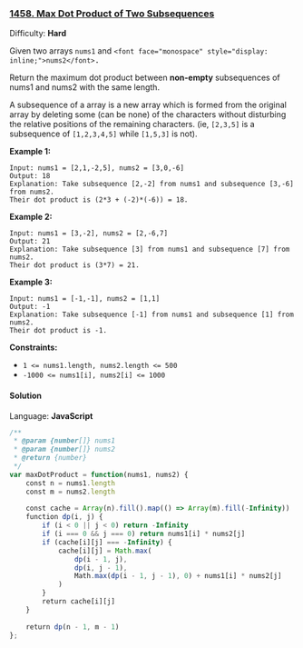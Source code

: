 ### [1458\. Max Dot Product of Two Subsequences](https://leetcode.com/problems/max-dot-product-of-two-subsequences/)

Difficulty: **Hard**


Given two arrays `nums1` and `<font face="monospace" style="display: inline;">nums2</font>`<font face="monospace" style="display: inline;">.</font>

Return the maximum dot product between **non-empty** subsequences of nums1 and nums2 with the same length.

A subsequence of a array is a new array which is formed from the original array by deleting some (can be none) of the characters without disturbing the relative positions of the remaining characters. (ie, `[2,3,5]` is a subsequence of `[1,2,3,4,5]` while `[1,5,3]` is not).

**Example 1:**

```
Input: nums1 = [2,1,-2,5], nums2 = [3,0,-6]
Output: 18
Explanation: Take subsequence [2,-2] from nums1 and subsequence [3,-6] from nums2.
Their dot product is (2*3 + (-2)*(-6)) = 18.
```

**Example 2:**

```
Input: nums1 = [3,-2], nums2 = [2,-6,7]
Output: 21
Explanation: Take subsequence [3] from nums1 and subsequence [7] from nums2.
Their dot product is (3*7) = 21.
```

**Example 3:**

```
Input: nums1 = [-1,-1], nums2 = [1,1]
Output: -1
Explanation: Take subsequence [-1] from nums1 and subsequence [1] from nums2.
Their dot product is -1.
```

**Constraints:**

*   `1 <= nums1.length, nums2.length <= 500`
*   `-1000 <= nums1[i], nums2[i] <= 1000`


#### Solution

Language: **JavaScript**

```javascript
/**
 * @param {number[]} nums1
 * @param {number[]} nums2
 * @return {number}
 */
var maxDotProduct = function(nums1, nums2) {
    const n = nums1.length
    const m = nums2.length
    
    const cache = Array(n).fill().map(() => Array(m).fill(-Infinity))
    function dp(i, j) {
        if (i < 0 || j < 0) return -Infinity
        if (i === 0 && j === 0) return nums1[i] * nums2[j]
        if (cache[i][j] === -Infinity) {
            cache[i][j] = Math.max(
                dp(i - 1, j),
                dp(i, j - 1),
                Math.max(dp(i - 1, j - 1), 0) + nums1[i] * nums2[j]
            )
        }
        return cache[i][j]
    }
    
    return dp(n - 1, m - 1)
};
```